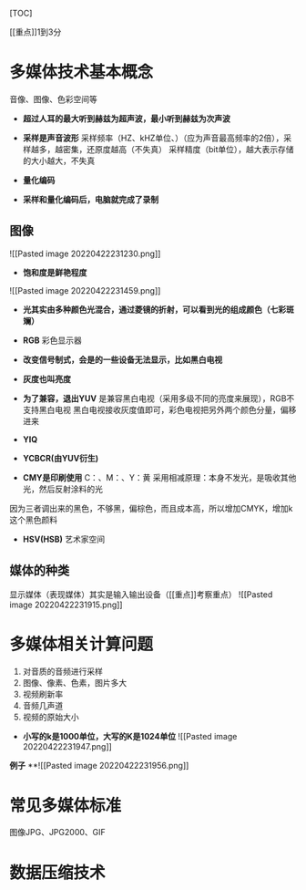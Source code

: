 [TOC]

[[重点]]1到3分

# 多媒体技术基本概念
音像、图像、色彩空间等


* **超过人耳的最大听到赫兹为超声波，最小听到赫兹为次声波**

* **采样是声音波形**
采样频率（HZ、kHZ单位、）（应为声音最高频率的2倍），采样越多，越密集，还原度越高（不失真）
采样精度（bit单位），越大表示存储的大小越大，不失真

* **量化编码**

* **采样和量化编码后，电脑就完成了录制**

## 图像
![[Pasted image 20220422231230.png]]

* **饱和度是鲜艳程度**

![[Pasted image 20220422231459.png]]

* **光其实由多种颜色光混合，通过菱镜的折射，可以看到光的组成颜色（七彩斑斓）**

* **RGB**
彩色显示器

* **改变信号制式，会是的一些设备无法显示，比如黑白电视**
* **灰度也叫亮度**
* **为了兼容，退出YUV**
是兼容黑白电视（采用多级不同的亮度来展现），RGB不支持黑白电视
黑白电视接收灰度值即可，彩色电视把另外两个颜色分量，偏移进来

* **YIQ**
* **YCBCR(由YUV衍生)**

* **CMY是印刷使用**
C：、M：、Y：黄
采用相减原理：本身不发光，是吸收其他光，然后反射涂料的光

因为三者调出来的黑色，不够黑，偏棕色，而且成本高，所以增加CMYK，增加k这个黑色颜料

* **HSV(HSB)**
艺术家空间

## 媒体的种类
显示媒体（表现媒体）其实是输入输出设备（[[重点]]考察重点）
![[Pasted image 20220422231915.png]]



# 多媒体相关计算问题
1. 对音质的音频进行采样
2. 图像、像素、色素，图片多大
3. 视频刷新率
4. 音频几声道
5. 视频的原始大小

* **小写的k是1000单位，大写的K是1024单位**
![[Pasted image 20220422231947.png]]

**例子**
**![[Pasted image 20220422231956.png]]

# 常见多媒体标准
图像JPG、JPG2000、GIF

# 数据压缩技术


